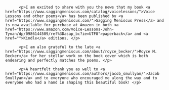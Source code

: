 
          <p>I am excited to share with you the news that my book <a href="https://www.saggingmeniscus.com/catalog/voicelessons/">Voice Lessons and other poems</a> has been published by <a href="https://www.saggingmeniscus.com/">Sagging Meniscus Press</a> and is now available for purchase at Amazon in both <a href="https://www.amazon.com/Voice-Lessons-John-Tynan/dp/0986144509/ref%3Dasap_bc?ie=UTF8">paperback</a> and <a href="">Kindle</a> editions. </p>

          <p>I am also grateful to the late <a href="https://www.saggingmeniscus.com/about/royce_becker/">Royce M. Becker</a> for her stellar work on the book cover which is both endearing and perfectly matches the poems. </p>
            
          <p>A heartfelt thank you as well to <a href="https://www.saggingmeniscus.com/authors/jacob_smullyan/">Jacob Smullyan</a> and to everyone who encouraged me along the way and to everyone who had a hand in shaping this beautiful book! </p>
